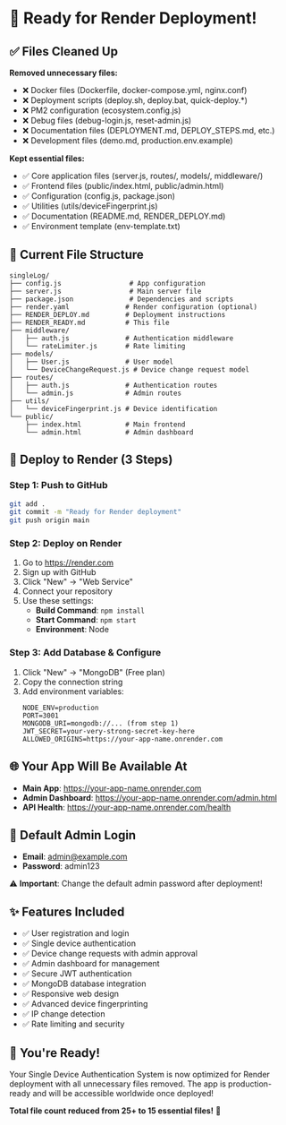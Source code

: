 # 🚀 Ready for Render Deployment!

## ✅ Files Cleaned Up

**Removed unnecessary files:**
- ❌ Docker files (Dockerfile, docker-compose.yml, nginx.conf)
- ❌ Deployment scripts (deploy.sh, deploy.bat, quick-deploy.*)
- ❌ PM2 configuration (ecosystem.config.js)
- ❌ Debug files (debug-login.js, reset-admin.js)
- ❌ Documentation files (DEPLOYMENT.md, DEPLOY_STEPS.md, etc.)
- ❌ Development files (demo.md, production.env.example)

**Kept essential files:**
- ✅ Core application files (server.js, routes/, models/, middleware/)
- ✅ Frontend files (public/index.html, public/admin.html)
- ✅ Configuration (config.js, package.json)
- ✅ Utilities (utils/deviceFingerprint.js)
- ✅ Documentation (README.md, RENDER_DEPLOY.md)
- ✅ Environment template (env-template.txt)

## 🎯 Current File Structure

```
singleLog/
├── config.js                 # App configuration
├── server.js                 # Main server file
├── package.json              # Dependencies and scripts
├── render.yaml              # Render configuration (optional)
├── RENDER_DEPLOY.md         # Deployment instructions
├── RENDER_READY.md          # This file
├── middleware/
│   ├── auth.js              # Authentication middleware
│   └── rateLimiter.js       # Rate limiting
├── models/
│   ├── User.js              # User model
│   └── DeviceChangeRequest.js # Device change request model
├── routes/
│   ├── auth.js              # Authentication routes
│   └── admin.js             # Admin routes
├── utils/
│   └── deviceFingerprint.js # Device identification
└── public/
    ├── index.html           # Main frontend
    └── admin.html           # Admin dashboard
```

## 🚀 Deploy to Render (3 Steps)

### Step 1: Push to GitHub
```bash
git add .
git commit -m "Ready for Render deployment"
git push origin main
```

### Step 2: Deploy on Render
1. Go to https://render.com
2. Sign up with GitHub
3. Click "New" → "Web Service"
4. Connect your repository
5. Use these settings:
   - **Build Command**: `npm install`
   - **Start Command**: `npm start`
   - **Environment**: Node

### Step 3: Add Database & Configure
1. Click "New" → "MongoDB" (Free plan)
2. Copy the connection string
3. Add environment variables:
   ```
   NODE_ENV=production
   PORT=3001
   MONGODB_URI=mongodb://... (from step 1)
   JWT_SECRET=your-very-strong-secret-key-here
   ALLOWED_ORIGINS=https://your-app-name.onrender.com
   ```

## 🌐 Your App Will Be Available At

- **Main App**: https://your-app-name.onrender.com
- **Admin Dashboard**: https://your-app-name.onrender.com/admin.html
- **API Health**: https://your-app-name.onrender.com/health

## 🔐 Default Admin Login

- **Email**: admin@example.com
- **Password**: admin123

⚠️ **Important**: Change the default admin password after deployment!

## ✨ Features Included

- ✅ User registration and login
- ✅ Single device authentication
- ✅ Device change requests with admin approval
- ✅ Admin dashboard for management
- ✅ Secure JWT authentication
- ✅ MongoDB database integration
- ✅ Responsive web design
- ✅ Advanced device fingerprinting
- ✅ IP change detection
- ✅ Rate limiting and security

## 🎉 You're Ready!

Your Single Device Authentication System is now optimized for Render deployment with all unnecessary files removed. The app is production-ready and will be accessible worldwide once deployed!

**Total file count reduced from 25+ to 15 essential files!** 🚀
